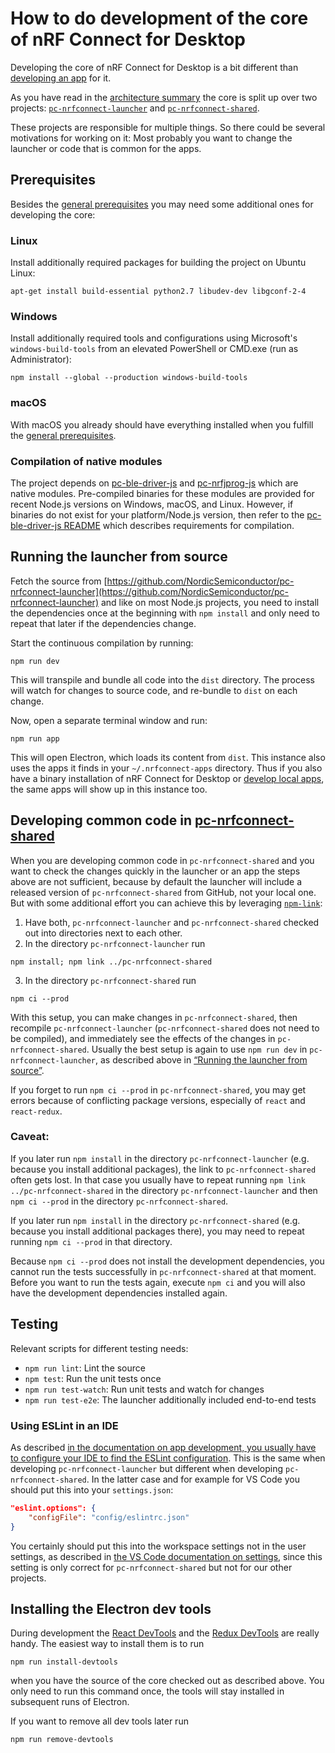 ---
---

# How to do development of the core of nRF Connect for Desktop

Developing the core of nRF Connect for Desktop is a bit different than
[developing an app](./app_development) for it.

As you have read in the [architecture summary](./getting_started#the-core) the
core is split up over two projects:
[`pc-nrfconnect-launcher`](https://github.com/NordicSemiconductor/pc-nrfconnect-launcher)
and
[`pc-nrfconnect-shared`](https://github.com/NordicSemiconductor/pc-nrfconnect-shared).

These projects are responsible for multiple things. So there could be several
motivations for working on it: Most probably you want to change the launcher or
code that is common for the apps.

## Prerequisites

Besides the [general prerequisites](./getting_started#prerequisites) you may
need some additional ones for developing the core:

### Linux

Install additionally required packages for building the project on Ubuntu Linux:

    apt-get install build-essential python2.7 libudev-dev libgconf-2-4

### Windows

Install additionally required tools and configurations using Microsoft's
`windows-build-tools` from an elevated PowerShell or CMD.exe (run as
Administrator):

    npm install --global --production windows-build-tools

### macOS

With macOS you already should have everything installed when you fulfill the
[general prerequisites](./getting_started#prerequisites).

### Compilation of native modules

The project depends on
[pc-ble-driver-js](https://github.com/NordicSemiconductor/pc-ble-driver-js) and
[pc-nrfjprog-js](https://github.com/NordicSemiconductor/pc-nrfjprog-js) which
are native modules. Pre-compiled binaries for these modules are provided for
recent Node.js versions on Windows, macOS, and Linux. However, if binaries do
not exist for your platform/Node.js version, then refer to the
[pc-ble-driver-js README](https://github.com/NordicSemiconductor/pc-ble-driver-js)
which describes requirements for compilation.

## Running the launcher from source

Fetch the source from
[https://github.com/NordicSemiconductor/pc-nrfconnect-launcher](https://github.com/NordicSemiconductor/pc-nrfconnect-launcher)
and like on most Node.js projects, you need to install the dependencies once at
the beginning with `npm install` and only need to repeat that later if the
dependencies change.

Start the continuous compilation by running:

    npm run dev

This will transpile and bundle all code into the `dist` directory. The process
will watch for changes to source code, and re-bundle to `dist` on each change.

Now, open a separate terminal window and run:

    npm run app

This will open Electron, which loads its content from `dist`. This instance also
uses the apps it finds in your `~/.nrfconnect-apps` directory. Thus if you also
have a binary installation of nRF Connect for Desktop or
[develop local apps](./app_development), the same apps will show up in this
instance too.

## Developing common code in [pc-nrfconnect-shared](https://github.com/NordicSemiconductor/pc-nrfconnect-shared)

When you are developing common code in `pc-nrfconnect-shared` and you want to
check the changes quickly in the launcher or an app the steps above are not
sufficient, because by default the launcher will include a released version of
`pc-nrfconnect-shared` from GitHub, not your local one. But with some additional
effort you can achieve this by leveraging
[`npm-link`](https://docs.npmjs.com/cli/link):

1. Have both, `pc-nrfconnect-launcher` and `pc-nrfconnect-shared` checked out
   into directories next to each other.
2. In the directory `pc-nrfconnect-launcher` run
```
npm install; npm link ../pc-nrfconnect-shared
```
3. In the directory `pc-nrfconnect-shared` run
```
npm ci --prod
```

With this setup, you can make changes in `pc-nrfconnect-shared`, then recompile
`pc-nrfconnect-launcher` (`pc-nrfconnect-shared` does not need to be compiled),
and immediately see the effects of the changes in `pc-nrfconnect-shared`.
Usually the best setup is again to use `npm run dev` in
`pc-nrfconnect-launcher`, as described above in
[“Running the launcher from source”](#running-the-launcher-from-source).

If you forget to run `npm ci --prod` in `pc-nrfconnect-shared`, you may get
errors because of conflicting package versions, especially of `react` and
`react-redux`.

### Caveat:

If you later run `npm install` in the directory `pc-nrfconnect-launcher` (e.g.
because you install additional packages), the link to `pc-nrfconnect-shared`
often gets lost. In that case you usually have to repeat running
`npm link ../pc-nrfconnect-shared` in the directory `pc-nrfconnect-launcher` and
then `npm ci --prod` in the directory `pc-nrfconnect-shared`.

If you later run `npm install` in the directory `pc-nrfconnect-shared` (e.g.
because you install additional packages there), you may need to repeat running
`npm ci --prod` in that directory.

Because `npm ci --prod` does not install the development dependencies, you
cannot run the tests successfully in `pc-nrfconnect-shared` at that moment.
Before you want to run the tests again, execute `npm ci` and you will also have
the development dependencies installed again.

## Testing

Relevant scripts for different testing needs:

- `npm run lint`: Lint the source
- `npm test`: Run the unit tests once
- `npm run test-watch`: Run unit tests and watch for changes
- `npm run test-e2e`: The launcher additionally included end-to-end tests

### Using ESLint in an IDE

As described
[in the documentation on app development, you usually have to configure your IDE to find the ESLint configuration](./app_development#using-eslint-in-an-ide).
This is the same when developing `pc-nrfconnect-launcher` but different when
developing `pc-nrfconnect-shared`. In the latter case and for example for VS
Code you should put this into your `settings.json`:

```json
"eslint.options": {
    "configFile": "config/eslintrc.json"
}
```

You certainly should put this into the workspace settings not in the user
settings, as described in
[the VS Code documentation on settings](https://code.visualstudio.com/docs/getstarted/settings),
since this setting is only correct for `pc-nrfconnect-shared` but not for our
other projects.

## Installing the Electron dev tools

During development the
[React DevTools](https://github.com/facebook/react/tree/master/packages/react-devtools)
and the [Redux DevTools](https://github.com/zalmoxisus/redux-devtools-extension)
are really handy. The easiest way to install them is to run

    npm run install-devtools

when you have the source of the core checked out as described above. You only
need to run this command once, the tools will stay installed in subsequent runs
of Electron.

If you want to remove all dev tools later run

    npm run remove-devtools
